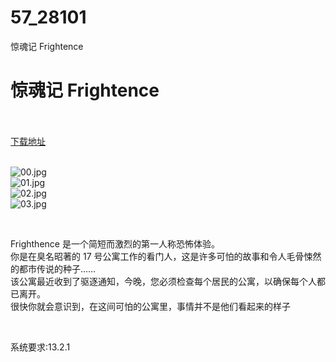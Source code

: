 # 57_28101
惊魂记 Frightence
# 惊魂记 Frightence
 <br/></br>
[下载地址](https://www.switch520.cc/article/28101 "下载地址")
<br/></br>

<p><img title="00.jpg" src="https://www.switch520.cc/muke_img/2022_03_12_8d8bafb28dd48.jpg" alt="00.jpg"><br>
<img title="01.jpg" src="https://www.switch520.cc/muke_img/2022_03_12_0a22279bad27e.jpg" alt="01.jpg"><br>
<img title="02.jpg" src="https://www.switch520.cc/muke_img/2022_03_12_63f1e0fdcb896.jpg" alt="02.jpg"><br>
<img title="03.jpg" src="https://www.switch520.cc/muke_img/2022_03_12_63690cf3d8724.jpg" alt="03.jpg"></p>
<p>&nbsp;</p>
<p>Frighthence 是一个简短而激烈的第一人称恐怖体验。<br>
你是在臭名昭著的 17 号公寓工作的看门人，这是许多可怕的故事和令人毛骨悚然的都市传说的种子……<br>
该公寓最近收到了驱逐通知，今晚，您必须检查每个居民的公寓，以确保每个人都已离开。<br>
很快你就会意识到，在这间可怕的公寓里，事情并不是他们看起来的样子</p>
<p>&nbsp;</p>
<p>系统要求:13.2.1</p>



